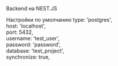 Backend на NEST.JS

Настройки по умолчанию
      type: 'postgres',  
      host: 'localhost',  
      port: 5432,  
      username: 'test_user',  
      password: 'password',  
      database: 'test_project',  
      synchronize: true, 
